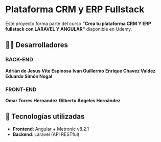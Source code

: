 # Plataforma CRM y ERP Fullstack

Este proyecto forma parte del curso **"Crea tu plataforma CRM Y ERP fullstack con LARAVEL Y ANGULAR"** disponible en Udemy.

## 🧑‍💻 Desarrolladores

### BACK-END

**Adrián de Jesus Vite Espinosa**
**Ivan Guillermo**
**Enrique Chavez Valdez**
**Eduardo Simón Nogal**

### FRONT-END

**Omar Torres Hernandez**
**Gilberto Ángeles Hernández**

## 🧱 Tecnologías utilizadas

- **Frontend**: Angular + Metronic v8.2.1
- **Backend**: Laravel (API RESTful)


